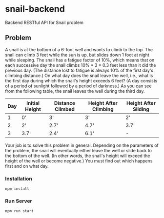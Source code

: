 # snail-backend
Backend RESTful API for Snail problem


## Problem 

A snail is at the bottom of a 6-foot well and wants to climb to the top. The snail can climb 3 feet
while the sun is up, but slides down 1 foot at night while sleeping. The snail has a fatigue factor
of 10%, which means that on each successive day the snail climbs 10% * 3 = 0.3 feet less than
it did the previous day. (The distance lost to fatigue is always 10% of the first day's climbing
distance.) On what day does the snail leave the well, i.e., what is the first day during which the
snail's height exceeds 6 feet? (A day consists of a period of sunlight followed by a period of
darkness.) As you can see from the following table, the snail leaves the well during the third
day.

| Day | Initial Height | Distance Climbed | Height After Climbing | Height After Sliding |
|-----|----------------|------------------|----------------------|----------------------|
| 1   | 0'             | 3'               | 3'                   | 2'                   |
| 2   | 2'             | 2.7'             | 4.7'                 | 3.7'                 |
| 3   | 3.7'           | 2.4'             | 6.1'                 | -                    |

Your job is to solve this problem in general. Depending on the parameters of the problem, the
snail will eventually either leave the well or slide back to the bottom of the well. (In other words,
the snail's height will exceed the height of the well or become negative.) You must find out
which happens first and on what day.


### Installation

`npm install`

### Run Server

`npm run start`